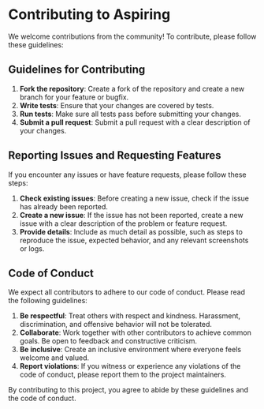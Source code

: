 # Contributing to Aspiring

We welcome contributions from the community! To contribute, please follow these guidelines:

## Guidelines for Contributing

1. **Fork the repository**: Create a fork of the repository and create a new branch for your feature or bugfix.
2. **Write tests**: Ensure that your changes are covered by tests.
3. **Run tests**: Make sure all tests pass before submitting your changes.
4. **Submit a pull request**: Submit a pull request with a clear description of your changes.

## Reporting Issues and Requesting Features

If you encounter any issues or have feature requests, please follow these steps:

1. **Check existing issues**: Before creating a new issue, check if the issue has already been reported.
2. **Create a new issue**: If the issue has not been reported, create a new issue with a clear description of the problem or feature request.
3. **Provide details**: Include as much detail as possible, such as steps to reproduce the issue, expected behavior, and any relevant screenshots or logs.

## Code of Conduct

We expect all contributors to adhere to our code of conduct. Please read the following guidelines:

1. **Be respectful**: Treat others with respect and kindness. Harassment, discrimination, and offensive behavior will not be tolerated.
2. **Collaborate**: Work together with other contributors to achieve common goals. Be open to feedback and constructive criticism.
3. **Be inclusive**: Create an inclusive environment where everyone feels welcome and valued.
4. **Report violations**: If you witness or experience any violations of the code of conduct, please report them to the project maintainers.

By contributing to this project, you agree to abide by these guidelines and the code of conduct.
